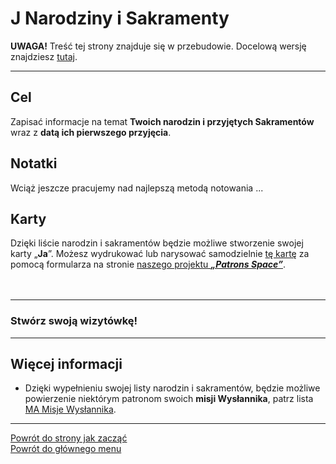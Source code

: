 # <span class="status status-list"><span class="status status-list">J</span> Narodziny i Sakramenty</span>
**UWAGA!** Treść tej strony znajduje się w przebudowie. Docelową wersję znajdziesz [tutaj](nowy_index.md).

---

## Cel
Zapisać informacje na temat **Twoich narodzin i przyjętych Sakramentów** wraz z **datą ich pierwszego przyjęcia**.
## Notatki
Wciąż jeszcze pracujemy nad najlepszą metodą notowania ...

## Karty
Dzięki liście narodzin i sakramentów będzie możliwe stworzenie swojej karty „**Ja**”. Możesz wydrukować lub narysować samodzielnie [tę kartę](karty_kolekcjonerskie_ex.md#karty-kolekcjonerskie-karta-ja) za pomocą formularza na stronie [naszego projektu **_„Patrons Space”_**](https://pl.patrons.space/cards).
<br />
<br />
<br />

---
### Stwórz swoją wizytówkę!

---
## Więcej informacji
- Dzięki wypełnieniu swojej listy narodzin i sakramentów, będzie możliwe powierzenie niektórym patronom swoich **misji Wysłannika**, patrz lista [<span class="status status-list"><span class="status status-mission">MA</span> Misje Wysłannika</span>](misje_wyslannika_ex.md).

---
[Powrót do strony jak zacząć](jak_zaczac_ex.md#jak-zaczac-karta-wizytowka)  
[Powrót do głównego menu](index_ex.md)
